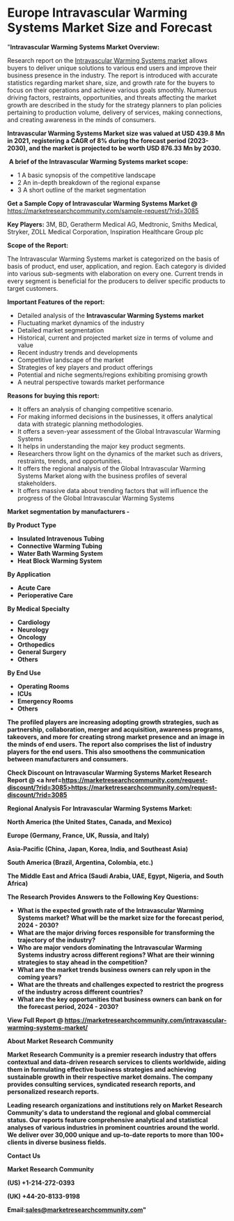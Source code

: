 # Europe Intravascular Warming Systems Market Size and Forecast
"<strong>Intravascular Warming Systems Market Overview:</strong>

Research report on the <a href=https://marketresearchcommunity.com/intravascular-warming-systems-market/>Intravascular Warming Systems market</a> allows buyers to deliver unique solutions to various end users and improve their business presence in the industry. The report is introduced with accurate statistics regarding market share, size, and growth rate for the buyers to focus on their operations and achieve various goals smoothly. Numerous driving factors, restraints, opportunities, and threats affecting the market growth are described in the study for the strategy planners to plan policies pertaining to production volume, delivery of services, making connections, and creating awareness in the minds of consumers.

<strong>Intravascular Warming Systems Market size was valued at USD 439.8 Mn in 2021, registering a CAGR of 8% during the forecast period (2023-2030), and the market is projected to be worth USD 876.33 Mn by 2030.</strong>

 <Strong>A brief of the Intravascular Warming Systems market scope:</Strong>
<ul>
 <li>1  A basic synopsis of the competitive landscape</li>
 <li>2  An in-depth breakdown of the regional expanse</li>
 <li>3  A short outline of the market segmentation</li>
</ul>
<strong>Get a Sample Copy of Intravascular Warming Systems Market @ </b></strong><a href=https://marketresearchcommunity.com/sample-request/?rid=3085><u>https://marketresearchcommunity.com/sample-request/?rid=3085</u></a>

<strong>Key Players:</strong> 
3M, BD, Geratherm Medical AG, Medtronic, Smiths Medical, Stryker, ZOLL Medical Corporation, Inspiration Healthcare Group plc

<strong>Scope of the Report:</strong>

The Intravascular Warming Systems market is categorized on the basis of basis of product, end user, application, and region. Each category is divided into various sub-segments with elaboration on every one. Current trends in every segment is beneficial for the producers to deliver specific products to target customers.

<strong><b>Important Features of the report:</b></strong>
<ul>
  <li>Detailed analysis of the <strong><b>Intravascular Warming Systems </b></strong><strong><b>market</b></strong></li>
  <li>Fluctuating market dynamics of the industry</li>
  <li>Detailed market segmentation</li>
  <li>Historical, current and projected market size in terms of volume and value</li>
  <li>Recent industry trends and developments</li>
  <li>Competitive landscape of the market</li>
  <li>Strategies of key players and product offerings</li>
  <li>Potential and niche segments/regions exhibiting promising growth</li>
  <li>A neutral perspective towards market performance</li>
</ul>
<strong><b>Reasons for buying this report:</b></strong>
<ul>
  <li>It offers an analysis of changing competitive scenario.</li>
  <li>For making informed decisions in the businesses, it offers analytical data with strategic planning methodologies.</li>
  <li>It offers a seven-year assessment of the Global Intravascular Warming Systems</li>
  <li>It helps in understanding the major key product segments.</li>
  <li>Researchers throw light on the dynamics of the market such as drivers, restraints, trends, and opportunities.</li>
  <li>It offers the regional analysis of the Global Intravascular Warming Systems Market along with the business profiles of several stakeholders.</li>
  <li>It offers massive data about trending factors that will influence the progress of the Global Intravascular Warming Systems</li>
</ul>

<strong>Market segmentation by manufacturers -</strong>


<strong><strong>By Product Type</strong></h4>
<ul>
 	<li>Insulated Intravenous Tubing</li>
 	<li>Connective Warming Tubing</li>
 	<li>Water Bath Warming System</li>
 	<li>Heat Block Warming System</li>
</ul>
<strong><strong>By Application</strong></h4>
<ul>
 	<li>Acute Care</li>
 	<li>Perioperative Care</li>
</ul>
<strong><strong>By Medical Specialty</strong></h3>
<ul>
 	<li>Cardiology</li>
 	<li>Neurology</li>
 	<li>Oncology</li>
 	<li>Orthopedics</li>
 	<li>General Surgery</li>
 	<li>Others</li>
</ul>
<strong><strong>By End Use</strong></h3>
<ul>
 	<li>Operating Rooms</li>
 	<li>ICUs</li>
 	<li>Emergency Rooms</li>
 	<li>Others</li>
</ul>

The profiled players are increasing adopting growth strategies, such as partnership, collaboration, merger and acquisition, awareness programs, takeovers, and more for creating strong market presence and an image in the minds of end users. The report also comprises the list of industry players for the end users. This also smoothens the communication between manufacturers and consumers.

<strong><b>Check Discount on Intravascular Warming Systems Market Research Report @ </b></strong><a href=https://marketresearchcommunity.com/request-discount/?rid=3085><u>https://marketresearchcommunity.com/request-discount/?rid=3085</u></a>

<strong>Regional Analysis For Intravascular Warming Systems Market:</strong>

<strong>North America</strong> (the United States, Canada, and Mexico)

<strong>Europe</strong> (Germany, France, UK, Russia, and Italy)

<strong>Asia-Pacific</strong> (China, Japan, Korea, India, and Southeast Asia)

<strong>South America</strong> (Brazil, Argentina, Colombia, etc.)

<strong>The Middle East and Africa</strong> (Saudi Arabia, UAE, Egypt, Nigeria, and South Africa)

<strong>The Research Provides Answers to the Following Key Questions:</strong>
<ul>
 	<li>What is the expected growth rate of the Intravascular Warming Systems market? What will be the market size for the forecast period, 2024 - 2030?</li>
 	<li>What are the major driving forces responsible for transforming the trajectory of the industry?</li>
 	<li>Who are major vendors dominating the Intravascular Warming Systems industry across different regions? What are their winning strategies to stay ahead in the competition?</li>
 	<li>What are the market trends business owners can rely upon in the coming years?</li>
 	<li>What are the threats and challenges expected to restrict the progress of the industry across different countries?</li>
 	<li>What are the key opportunities that business owners can bank on for the forecast period, 2024 - 2030?</li>
</ul>

<strong>View Full Report @</strong> <a href=https://marketresearchcommunity.com/intravascular-warming-systems-market/>https://marketresearchcommunity.com/intravascular-warming-systems-market/</a>

<strong>About Market Research Community</strong>

Market Research Community is a premier research industry that offers contextual and data-driven research services to clients worldwide, aiding them in formulating effective business strategies and achieving sustainable growth in their respective market domains. The company provides consulting services, syndicated research reports, and personalized research reports.

Leading research organizations and institutions rely on Market Research Community's data to understand the regional and global commercial status. Our reports feature comprehensive analytical and statistical analyses of various industries in prominent countries around the world. We deliver over 30,000 unique and up-to-date reports to more than 100+ clients in diverse business fields.

<strong>Contact Us</strong>

<strong>Market Research Community</strong>

(US) +1-214-272-0393

(UK) +44-20-8133-9198

<strong>Email:</strong>sales@marketresearchcommunity.com"
